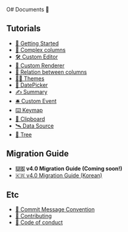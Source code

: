 O# Documents 📄

## Tutorials

- [🚀 Getting Started](getting-started.md)
- [🔗 Complex columns](complex-columns.md)
- [🛠 Custom Editor](custom-editor.md)
- [🔩 Custom Renderer](custom-renderer.md)
- [🤝 Relation between columns](relation-between-columns.md)
- [👨‍🎨 Themes](themes.md)
- [📅 DatePicker](date-picker.md)
- [✍️ Summary](summary.md)
- [🛎 Custom Event](custom-event.md)
- [⌨️ Keymap](keymap.md)
- [📎 Clipboard](clipboard.md)
- [🛰 Data Source](data-source.md)
- [🌳 Tree](tree.md)

## Migration Guide 

- **🇺🇸 v4.0 Migration Guide (Coming soon!)**
- [🇰🇷 v4.0 Migration Guide (Korean)](v4.0-migration-guide-kor.md)

## Etc

- [📌 Commit Message Convention](COMMIT_MESSAGE_CONVENTION.md)
- [📌 Contributing ](../CONTRIBUTING.md)
- [📌 Code of conduct ](../CODE_OF_CONDUCT.md)
